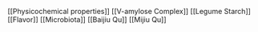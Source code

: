 [[Physicochemical properties]]
[[V-amylose Complex]]
[[Legume Starch]]
[[Flavor]]
[[Microbiota]]
[[Baijiu Qu]]
[[Mijiu Qu]]
